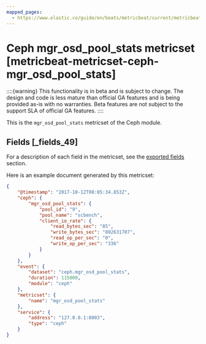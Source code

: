 ```yaml
---
mapped_pages:
  - https://www.elastic.co/guide/en/beats/metricbeat/current/metricbeat-metricset-ceph-mgr_osd_pool_stats.html
---
```


# Ceph mgr_osd_pool_stats metricset [metricbeat-metricset-ceph-mgr_osd_pool_stats]

::::{warning}
This functionality is in beta and is subject to change. The design and code is less mature than official GA features and is being provided as-is with no warranties. Beta features are not subject to the support SLA of official GA features.
::::


This is the `mgr_osd_pool_stats` metricset of the Ceph module.

## Fields [_fields_49]

For a description of each field in the metricset, see the [exported fields](/reference/metricbeat/exported-fields-ceph.md) section.

Here is an example document generated by this metricset:

```json
{
    "@timestamp": "2017-10-12T08:05:34.853Z",
    "ceph": {
        "mgr_osd_pool_stats": {
            "pool_id": "9",
            "pool_name": "scbench",
            "client_io_rate": {
                "read_bytes_sec": "85",
                "write_bytes_sec": "802631707",
                "read_op_per_sec": "0",
                "write_op_per_sec": "336"
            }
        }
    },
    "event": {
        "dataset": "ceph.mgr_osd_pool_stats",
        "duration": 115000,
        "module": "ceph"
    },
    "metricset": {
        "name": "mgr_osd_pool_stats"
    },
    "service": {
        "address": "127.0.0.1:8003",
        "type": "ceph"
    }
}
```


